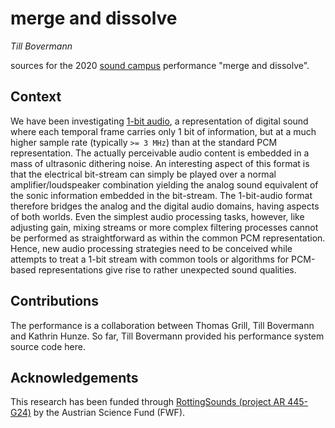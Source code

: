 # merge and dissolve
*Till Bovermann*

sources for the 2020 [sound campus](https://sound-campus.itch.io/metaverse) performance "merge and dissolve".


## Context

We have been investigating [1-bit audio](http://www.sonicstudio.com/pdf/papers/1bitOverview.pdf), a representation of digital sound where each temporal frame carries only 1 bit of information, but at a much higher sample rate (typically `>= 3 MHz`) than at the standard PCM representation. 
The actually perceivable audio content is embedded in a mass of ultrasonic dithering noise.
An interesting aspect of this format is that the electrical bit-stream can simply be played over a normal amplifier/loudspeaker combination yielding the analog sound equivalent of the sonic information embedded in the bit-stream. 
The 1-bit-audio format therefore bridges the analog and the digital audio domains, having aspects of both worlds.
Even the simplest audio processing tasks, however, like adjusting gain, mixing streams or more complex filtering processes cannot be performed as straightforward as within the common PCM representation.
Hence, new audio processing strategies need to be conceived while attempts to treat a 1-bit stream with common tools or algorithms for PCM-based representations give rise to rather unexpected sound qualities.

## Contributions

The performance is a collaboration between Thomas Grill, Till Bovermann and Kathrin Hunze. So far, Till Bovermann provided his performance system source code here.

## Acknowledgements

This research has been funded through [RottingSounds (project AR 445-G24)](http://rottingsounds.org) by the Austrian Science Fund (FWF).


